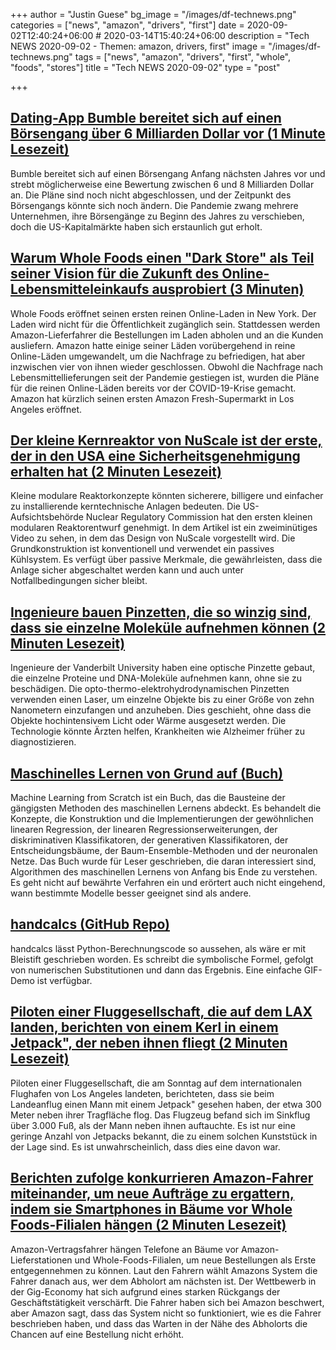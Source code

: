 +++
author = "Justin Guese"
bg_image = "/images/df-technews.png"
categories = ["news", "amazon", "drivers", "first"]
date = 2020-09-02T12:40:24+06:00 # 2020-03-14T15:40:24+06:00
description = "Tech NEWS 2020-09-02 - Themen: amazon, drivers, first"
image = "/images/df-technews.png"
tags = ["news", "amazon", "drivers", "first", "whole", "foods", "stores"]
title = "Tech NEWS 2020-09-02"
type = "post"

+++

## [Dating-App Bumble bereitet sich auf einen Börsengang über 6 Milliarden Dollar vor (1 Minute Lesezeit)](https://www.reuters.com/article/us-bumble-ipo-idUSKBN25S6ET/1/010001744e4b92e4-9cf1b887-49b1-4bbe-89ad-a746332bdfad-000000/Hnv5wsCA55nUHS_MNoo4-ScrRRxlwFbpKSzvkRdTEBg=156)

 Bumble bereitet sich auf einen Börsengang Anfang nächsten Jahres vor und strebt möglicherweise eine Bewertung zwischen 6 und 8 Milliarden Dollar an. Die Pläne sind noch nicht abgeschlossen, und der Zeitpunkt des Börsengangs könnte sich noch ändern. Die Pandemie zwang mehrere Unternehmen, ihre Börsengänge zu Beginn des Jahres zu verschieben, doch die US-Kapitalmärkte haben sich erstaunlich gut erholt.

## [Warum Whole Foods einen "Dark Store" als Teil seiner Vision für die Zukunft des Online-Lebensmitteleinkaufs ausprobiert (3 Minuten)](https://www.usatoday.com/story/money/food/2020/09/01/amazon-store-whole-foods-online-groceries-orders-coronavirus/5677610002//1/010001744e4b92e4-9cf1b887-49b1-4bbe-89ad-a746332bdfad-000000/gDF3mXsF_RlpuVSiE4vJvyOOvclTUvygDw7jlc296yo=156)

 Whole Foods eröffnet seinen ersten reinen Online-Laden in New York. Der Laden wird nicht für die Öffentlichkeit zugänglich sein. Stattdessen werden Amazon-Lieferfahrer die Bestellungen im Laden abholen und an die Kunden ausliefern. Amazon hatte einige seiner Läden vorübergehend in reine Online-Läden umgewandelt, um die Nachfrage zu befriedigen, hat aber inzwischen vier von ihnen wieder geschlossen. Obwohl die Nachfrage nach Lebensmittellieferungen seit der Pandemie gestiegen ist, wurden die Pläne für die reinen Online-Läden bereits vor der COVID-19-Krise gemacht. Amazon hat kürzlich seinen ersten Amazon Fresh-Supermarkt in Los Angeles eröffnet.

## [Der kleine Kernreaktor von NuScale ist der erste, der in den USA eine Sicherheitsgenehmigung erhalten hat (2 Minuten Lesezeit)](https://arstechnica.com/science/2020/09/first-modular-nuclear-reactor-design-certified-in-the-us//1/010001744e4b92e4-9cf1b887-49b1-4bbe-89ad-a746332bdfad-000000/fr9lGb3t5VZvgqV5V28oEu9ByOuKg8T1TVMD4e2wkrY=156)

 Kleine modulare Reaktorkonzepte könnten sicherere, billigere und einfacher zu installierende kerntechnische Anlagen bedeuten. Die US-Aufsichtsbehörde Nuclear Regulatory Commission hat den ersten kleinen modularen Reaktorentwurf genehmigt. In dem Artikel ist ein zweiminütiges Video zu sehen, in dem das Design von NuScale vorgestellt wird. Die Grundkonstruktion ist konventionell und verwendet ein passives Kühlsystem. Es verfügt über passive Merkmale, die gewährleisten, dass die Anlage sicher abgeschaltet werden kann und auch unter Notfallbedingungen sicher bleibt.

## [Ingenieure bauen Pinzetten, die so winzig sind, dass sie einzelne Moleküle aufnehmen können (2 Minuten Lesezeit)](https://futurism.com/the-byte/tweezers-pick-individual-molecules/1/010001744e4b92e4-9cf1b887-49b1-4bbe-89ad-a746332bdfad-000000/te-v0dCXbt5PJAIsy74wUmCTAUPeELgq6IFRozAxB3Q=156)

 Ingenieure der Vanderbilt University haben eine optische Pinzette gebaut, die einzelne Proteine und DNA-Moleküle aufnehmen kann, ohne sie zu beschädigen. Die opto-thermo-elektrohydrodynamischen Pinzetten verwenden einen Laser, um einzelne Objekte bis zu einer Größe von zehn Nanometern einzufangen und anzuheben. Dies geschieht, ohne dass die Objekte hochintensivem Licht oder Wärme ausgesetzt werden. Die Technologie könnte Ärzten helfen, Krankheiten wie Alzheimer früher zu diagnostizieren.

## [Maschinelles Lernen von Grund auf (Buch)](https://dafriedman97.github.io/mlbook/content/introduction.html/1/010001744e4b92e4-9cf1b887-49b1-4bbe-89ad-a746332bdfad-000000/8k7tE9TWrCfehgeIcGMeJdVOVjD4vcA6SAybCFiFzeo=156)

 Machine Learning from Scratch ist ein Buch, das die Bausteine der gängigsten Methoden des maschinellen Lernens abdeckt. Es behandelt die Konzepte, die Konstruktion und die Implementierungen der gewöhnlichen linearen Regression, der linearen Regressionserweiterungen, der diskriminativen Klassifikatoren, der generativen Klassifikatoren, der Entscheidungsbäume, der Baum-Ensemble-Methoden und der neuronalen Netze. Das Buch wurde für Leser geschrieben, die daran interessiert sind, Algorithmen des maschinellen Lernens von Anfang bis Ende zu verstehen. Es geht nicht auf bewährte Verfahren ein und erörtert auch nicht eingehend, wann bestimmte Modelle besser geeignet sind als andere.

## [handcalcs (GitHub Repo)](https://github.com/connorferster/handcalcs/1/010001744e4b92e4-9cf1b887-49b1-4bbe-89ad-a746332bdfad-000000/gHtf3k1PKrDANNb9NAcKw0glphpWZLWfOztRtybrt-s=156)

 handcalcs lässt Python-Berechnungscode so aussehen, als wäre er mit Bleistift geschrieben worden. Es schreibt die symbolische Formel, gefolgt von numerischen Substitutionen und dann das Ergebnis. Eine einfache GIF-Demo ist verfügbar.

## [Piloten einer Fluggesellschaft, die auf dem LAX landen, berichten von einem Kerl in einem Jetpack", der neben ihnen fliegt (2 Minuten Lesezeit)](https://www.thedrive.com/the-war-zone/36096/airline-pilots-landing-at-lax-report-a-guy-in-jetpack-flying-alongside-them-on/1/010001744e4b92e4-9cf1b887-49b1-4bbe-89ad-a746332bdfad-000000/Z0nfsteVYQU6M4ICbiVPpyaVc3Ea9hrWxD87BJ_WmOY=156)

 Piloten einer Fluggesellschaft, die am Sonntag auf dem internationalen Flughafen von Los Angeles landeten, berichteten, dass sie beim Landeanflug einen Mann mit einem Jetpack" gesehen haben, der etwa 300 Meter neben ihrer Tragfläche flog. Das Flugzeug befand sich im Sinkflug über 3.000 Fuß, als der Mann neben ihnen auftauchte. Es ist nur eine geringe Anzahl von Jetpacks bekannt, die zu einem solchen Kunststück in der Lage sind. Es ist unwahrscheinlich, dass dies eine davon war.

## [Berichten zufolge konkurrieren Amazon-Fahrer miteinander, um neue Aufträge zu ergattern, indem sie Smartphones in Bäume vor Whole Foods-Filialen hängen (2 Minuten Lesezeit)](https://www.businessinsider.com/amazon-drivers-whole-foods-deliveries-hang-phones-in-trees-2020-9/1/010001744e4b92e4-9cf1b887-49b1-4bbe-89ad-a746332bdfad-000000/npqfwpybQ95mP-hyDhAvamrgMyrD8eaIpYEt7Go_1W8=156)

 Amazon-Vertragsfahrer hängen Telefone an Bäume vor Amazon-Lieferstationen und Whole-Foods-Filialen, um neue Bestellungen als Erste entgegennehmen zu können. Laut den Fahrern wählt Amazons System die Fahrer danach aus, wer dem Abholort am nächsten ist. Der Wettbewerb in der Gig-Economy hat sich aufgrund eines starken Rückgangs der Geschäftstätigkeit verschärft. Die Fahrer haben sich bei Amazon beschwert, aber Amazon sagt, dass das System nicht so funktioniert, wie es die Fahrer beschrieben haben, und dass das Warten in der Nähe des Abholorts die Chancen auf eine Bestellung nicht erhöht.

